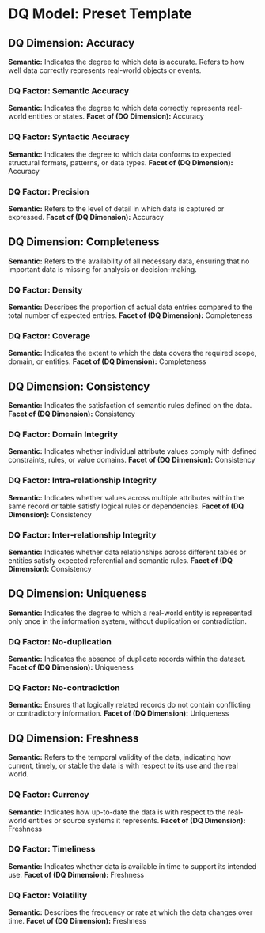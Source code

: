 # DQ Model: Preset Template

## DQ Dimension: Accuracy
**Semantic:** Indicates the degree to which data is accurate. Refers to how well data correctly represents real-world objects or events.

### DQ Factor: Semantic Accuracy  
**Semantic:** Indicates the degree to which data correctly represents real-world entities or states.
**Facet of (DQ Dimension):** Accuracy

### DQ Factor: Syntactic Accuracy  
**Semantic:** Indicates the degree to which data conforms to expected structural formats, patterns, or data types.
**Facet of (DQ Dimension):** Accuracy

### DQ Factor: Precision
**Semantic:** Refers to the level of detail in which data is captured or expressed.
**Facet of (DQ Dimension):** Accuracy


## DQ Dimension: Completeness
**Semantic:** Refers to the availability of all necessary data, ensuring that no important data is missing for analysis or decision-making.

### DQ Factor: Density  
**Semantic:** Describes the proportion of actual data entries compared to the total number of expected entries.
**Facet of (DQ Dimension):** Completeness

### DQ Factor: Coverage  
**Semantic:** Indicates the extent to which the data covers the required scope, domain, or entities.
**Facet of (DQ Dimension):** Completeness


## DQ Dimension: Consistency
**Semantic:** Indicates the satisfaction of semantic rules defined on the data.
**Facet of (DQ Dimension):** Consistency

### DQ Factor: Domain Integrity
**Semantic:** Indicates whether individual attribute values comply with defined constraints, rules, or value domains.
**Facet of (DQ Dimension):** Consistency

### DQ Factor: Intra-relationship Integrity
**Semantic:** Indicates whether values across multiple attributes within the same record or table satisfy logical rules or dependencies.
**Facet of (DQ Dimension):** Consistency

### DQ Factor: Inter-relationship Integrity
**Semantic:** Indicates whether data relationships across different tables or entities satisfy expected referential and semantic rules.
**Facet of (DQ Dimension):** Consistency


## DQ Dimension: Uniqueness
**Semantic:** Indicates the degree to which a real-world entity is represented only once in the information system, without duplication or contradiction.

### DQ Factor: No-duplication
**Semantic:** Indicates the absence of duplicate records within the dataset.
**Facet of (DQ Dimension):** Uniqueness

### DQ Factor: No-contradiction
**Semantic:** Ensures that logically related records do not contain conflicting or contradictory information.
**Facet of (DQ Dimension):** Uniqueness


## DQ Dimension: Freshness
**Semantic:** Refers to the temporal validity of the data, indicating how current, timely, or stable the data is with respect to its use and the real world.

### DQ Factor: Currency
**Semantic:** Indicates how up-to-date the data is with respect to the real-world entities or source systems it represents.
**Facet of (DQ Dimension):** Freshness

### DQ Factor: Timeliness
**Semantic:** Indicates whether data is available in time to support its intended use.
**Facet of (DQ Dimension):** Freshness

### DQ Factor: Volatility
**Semantic:** Describes the frequency or rate at which the data changes over time.
**Facet of (DQ Dimension):** Freshness

